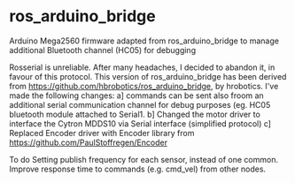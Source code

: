 # ros_arduino_bridge
Arduino Mega2560 firmware adapted from ros_arduino_bridge to manage additional Bluetooth  channel (HC05) for debugging

Rosserial is unreliable. After many headaches, I decided to abandon it, in favour of this protocol.
This version of ros_arduino_bridge has been derived from https://github.com/hbrobotics/ros_arduino_bridge, by hrobotics.
I've made the following changes:
a] commands can be sent also froom an additional serial communication channel for debug purposes (eg. HC05 bluetooth module attached to Serial1.
b] Changed the motor driver to interface the Cytron MDDS10 via Serial interface (simplified protocol)
c] Replaced Encoder driver with Encoder library from https://github.com/PaulStoffregen/Encoder


To do
Setting publish frequency for each sensor, instead of one common.
Improve response time to commands (e.g. cmd_vel) from other nodes.

